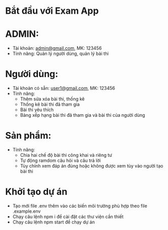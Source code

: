 # Bắt đầu với Exam App

# ADMIN:

-   Tài khoản: admin@gmail.com, MK: 123456
-   Tính năng: Quản lý người dùng, quản lý bài thi

# Người dùng:

-   Tài khoản có sẵn: user1@gmail.com, MK: 123456
-   Tính năng:
    -   Thêm sửa xóa bài thi, thống kê
    -   Thống kê bài thi đã tham gia
    -   Bài thi yêu thích
    -   Bảng xếp hạng bài thi đã tham gia và bài thi của người dùng

# Sản phẩm:

-   Tính năng:
    -   Chia hai chế độ bài thi công khai và riêng tư
    -   Tự động ramdom câu hỏi và câu trả lời
    -   Tùy chỉnh xem đáp án đúng hoặc không được xem tùy vào người tạo bài thi

# Khởi tạo dự án

-   Tạo mới file .env thêm vào các biến môi trường phù hợp theo file .example.env
-   Chạy câu lệnh npm i để cài đặt các thư viện cần thiết
-   Chạy câu lệnh npm start để chạy dự án
